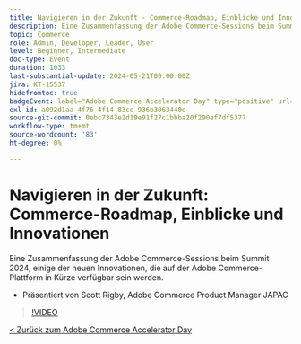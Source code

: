```yaml
---
title: Navigieren in der Zukunft - Commerce-Roadmap, Einblicke und Innovationen
description: Eine Zusammenfassung der Adobe Commerce-Sessions beim Summit 2024, einige der neuen Innovationen, die auf der Adobe Commerce-Plattform in Kürze verfügbar sein werden.
topic: Commerce
role: Admin, Developer, Leader, User
level: Beginner, Intermediate
doc-type: Event
duration: 1033
last-substantial-update: 2024-05-21T00:00:00Z
jira: KT-15537
hidefromtoc: true
badgeEvent: label="Adobe Commerce Accelerator Day" type="positive" url="https://experienceleague.adobe.com/de/docs/events/apac-commerce-recordings/2024/overview"
exl-id: a092d1aa-4f76-4f14-83ce-936b3063440e
source-git-commit: 0ebc7343e2d19e91f27c1bbba20f290ef7df5377
workflow-type: tm+mt
source-wordcount: '83'
ht-degree: 0%

---
```


# Navigieren in der Zukunft: Commerce-Roadmap, Einblicke und Innovationen

Eine Zusammenfassung der Adobe Commerce-Sessions beim Summit 2024, einige der neuen Innovationen, die auf der Adobe Commerce-Plattform in Kürze verfügbar sein werden.

+ Präsentiert von Scott Rigby, Adobe Commerce Product Manager JAPAC

>[!VIDEO](https://video.tv.adobe.com/v/3429264/?learn=on)

[&lt; Zurück zum Adobe Commerce Accelerator Day](./overview.md)
